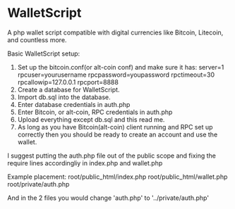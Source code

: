 WalletScript
============

A php wallet script compatible with digital currencies like Bitcoin, Litecoin, and countless more.


Basic WalletScript setup:

 1. Set up the bitcoin.conf(or alt-coin conf) and make sure it has:
       server=1
       rpcuser=yourusername
       rpcpassword=youpassword
       rpctimeout=30
       rpcallowip=127.0.0.1
       rpcport=8888
 2. Create a database for WalletScript.
 3. Import db.sql into the database.
 4. Enter database credentials in auth.php
 5. Enter Bitcoin, or alt-coin, RPC credentials in auth.php
 6. Upload everything except db.sql and this read me.
 7. As long as you have Bitcoin(alt-coin) client running and RPC set up correctly then
    you should be ready to create an account and use the wallet.

I suggest putting the auth.php file out of the public scope and fixing 
the require lines accordingliy in index.php and wallet.php

Example placement:
 root/public_html/index.php
 root/public_html/wallet.php
 root/private/auth.php

And in the 2 files you would change
 'auth.php' to '../private/auth.php'
